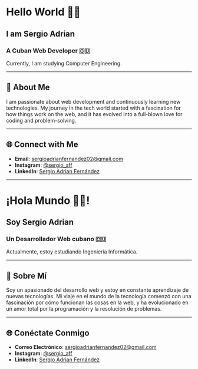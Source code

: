 # Hello World 👋🏻

## I am Sergio Adrian

### A Cuban Web Developer 🇨🇺

Currently, I am studying Computer Engineering.

---

## 🚀 About Me

I am passionate about web development and continuously learning new technologies. My journey in the tech world started with a fascination for how things work on the web, and it has evolved into a full-blown love for coding and problem-solving.

---

## 🌐 Connect with Me

- **Email**: [sergioadrianfernandez02@gmail.com](mailto:sergioadrianfernandez02@gmail.com)
- **Instagram**: [@sergio_aff](https://www.instagram.com/sergio_aff)
- **LinkedIn**: [Sergio Adrian Fernández](https://www.linkedin.com/in/sergio-adrian-fernández)

---

# ¡Hola Mundo 👋🏻!

## Soy Sergio Adrian

### Un Desarrollador Web cubano 🇨🇺

Actualmente, estoy estudiando Ingeniería Informática.

---

## 🚀 Sobre Mí

Soy un apasionado del desarrollo web y estoy en constante aprendizaje de nuevas tecnologías. Mi viaje en el mundo de la tecnología comenzó con una fascinación por cómo funcionan las cosas en la web, y ha evolucionado en un amor total por la programación y la resolución de problemas.

---

## 🌐 Conéctate Conmigo

- **Correo Electrónico**: [sergioadrianfernandez02@gmail.com](mailto:sergioadrianfernandez02@gmail.com)
- **Instagram**: [@sergio_aff](https://www.instagram.com/sergio_aff)
- **LinkedIn**: [Sergio Adrian Fernández](https://www.linkedin.com/in/sergio-adrian-fernández)
